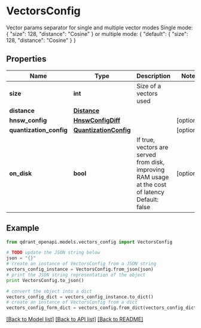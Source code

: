 # VectorsConfig

Vector params separator for single and multiple vector modes Single mode:  { \"size\": 128, \"distance\": \"Cosine\" }  or multiple mode:  { \"default\": { \"size\": 128, \"distance\": \"Cosine\" } }

## Properties
Name | Type | Description | Notes
------------ | ------------- | ------------- | -------------
**size** | **int** | Size of a vectors used | 
**distance** | [**Distance**](Distance.md) |  | 
**hnsw_config** | [**HnswConfigDiff**](HnswConfigDiff.md) |  | [optional] 
**quantization_config** | [**QuantizationConfig**](QuantizationConfig.md) |  | [optional] 
**on_disk** | **bool** | If true, vectors are served from disk, improving RAM usage at the cost of latency Default: false | [optional] 

## Example

```python
from qdrant_openapi.models.vectors_config import VectorsConfig

# TODO update the JSON string below
json = "{}"
# create an instance of VectorsConfig from a JSON string
vectors_config_instance = VectorsConfig.from_json(json)
# print the JSON string representation of the object
print VectorsConfig.to_json()

# convert the object into a dict
vectors_config_dict = vectors_config_instance.to_dict()
# create an instance of VectorsConfig from a dict
vectors_config_form_dict = vectors_config.from_dict(vectors_config_dict)
```
[[Back to Model list]](../README.md#documentation-for-models) [[Back to API list]](../README.md#documentation-for-api-endpoints) [[Back to README]](../README.md)


